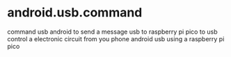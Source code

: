 # android.usb.command
command usb android to send a message usb to raspberry pi pico to usb
control a electronic circuit from you phone android usb  using a raspberry pi pico
